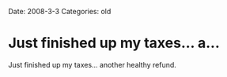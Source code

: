 Date: 2008-3-3
Categories: old

# Just finished up my taxes... a...

Just finished up my taxes... another healthy refund.
